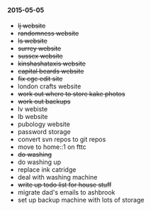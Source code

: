#### 2015-05-05 ####

- ~~lj website~~
- ~~randomness website~~
- ~~ls website~~
- ~~surrey website~~
- ~~sussex website~~
- ~~kinshashataxis website~~
- ~~capital beards website~~
- ~~fix cgc edit site~~
- london crafts website
- ~~work out where to store kake photos~~
- ~~work out backups~~
- lv webiste
- lb website
- pubology website
- password storage
- convert svn repos to git repos
- move to home::1 on fttc
- ~~do washing~~
- do washing up
- replace ink catridge
- deal with washing machine
- ~~write up todo list for house stuff~~
- migrate dad's emails to ashbrook
- set up backup machine with lots of storage


